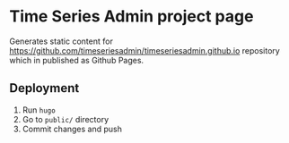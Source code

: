 Time Series Admin project page
===

Generates static content for https://github.com/timeseriesadmin/timeseriesadmin.github.io repository which in published as Github Pages.

## Deployment

1. Run `hugo`
2. Go to `public/` directory
3. Commit changes and push

